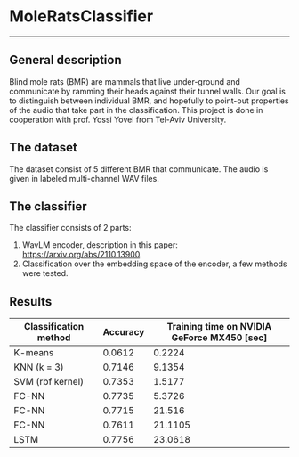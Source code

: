 # MoleRatsClassifier
****
## General description

Blind mole rats (BMR) are mammals that live under-ground and communicate by ramming their heads against their tunnel walls.
Our goal is to distinguish between individual BMR, and hopefully to point-out properties of the audio that take part in the classification.
This project is done in cooperation with prof. Yossi Yovel from Tel-Aviv University. 

## The dataset
The dataset consist of 5 different BMR that communicate. The audio is given in labeled multi-channel WAV files.

## The classifier
The classifier consists of 2 parts:

1. WavLM encoder, description in this paper: https://arxiv.org/abs/2110.13900.
2. Classification over the embedding space of the encoder, a few methods were tested.

## Results


| Classification method | Accuracy | Training time on NVIDIA GeForce MX450 [sec] |
|-----------------------|----------|---------------------------------------------|
| K-means | 0.0612 | 0.2224 |
| KNN (k = 3) | 0.7146 | 9.1354 |
| SVM (rbf kernel) | 0.7353 | 1.5177 |
| FC-NN | 0.7735 | 5.3726 |
| FC-NN | 0.7715 | 21.516 |
| FC-NN | 0.7611 | 21.1105 |
| LSTM | 0.7756 | 23.0618 |